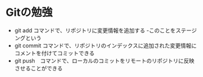 # Gitの勉強
- git add コマンドで、リポジトリに変更情報を追加する
  -このことをステージングという
- git commit コマンドで、リポジトリのインデックスに追加された変更情報にコメントを付けてコミットできる
- git push　コマンドで、ローカルのコミットをリモートのリポジトリに反映させることができる
